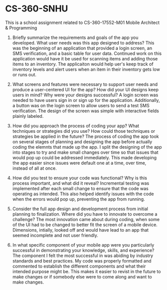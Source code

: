 # CS-360-SNHU
This is a school assignment related to CS-360-17552-M01 Mobile Architect &amp; Programming

1. Briefly summarize the requirements and goals of the app you developed. What user needs was this app designed to address?
This was the beginning of an application that provided a login screen, an SMS verification, and a basic table for user data. Continued work on this application would have it be used for scanning items and adding those items to an inventory. The applicaiton would help uer's keep track of inventory levels and alert users when an item in their inventory gets low or runs out.

2. What screens and features were necessary to support user needs and produce a user-centered UI for the app? How did your UI designs keep users in mind? Why were your designs successful?
A login screen was needed to have users sign in or sign up for the application. Additionally, a button was on the login screen to allow users to send a test SMS verification. The design of the screen was simple with interactive fields plainly labeled.

3. How did you approach the process of coding your app? What techniques or strategies did you use? How could those techniques or strategies be applied in the future?
The process of coding the app took on several stages of planning and designing the app before actually coding the elemnts that made up the app. I split the designing of the app into stages to try and make small changes over time so that issues that would pop up could be addressed immediately. This made developing the app easier since issues were default one at a time, over time, instead of all at once.

4. How did you test to ensure your code was functional? Why is this process important, and what did it reveal?
Incremental testing was implemented after each small change to ensure that the code was operating as intended. This also helped identify issues with the code when the errors would pop up, preventing the app from running.

5. Consider the full app design and development process from initial planning to finalization. Where did you have to innovate to overcome a challenge?
The most innovation came about during coding, when some of the UI had to be changed to better fit the screen of a mobile device. Dimensions, intially, looked off and would have lead to an app that seemed incomplete and not user friendly.

6. In what specific component of your mobile app were you particularly successful in demonstrating your knowledge, skills, and experience?
The component I felt the most successful in was abiding by industry standards and best practices. My code was properly formatted and commented to establish the different components and what their intended purpose might be. This makes it easier to revist in the future to make changes or if somebody else were to come along and want to make changes.
